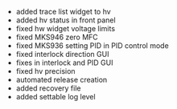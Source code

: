 - added trace list widget to hv  
- added hv status in front panel
- fixed hw widget voltage limits
- fixed MKS946 zero MFC
- fixed MKS936 setting PID in PID control mode
- fixed interlock direction GUI
- fixes in interlock and PID GUI
- fixed hv precision
- automated release creation
- added recovery file
- added settable log level
